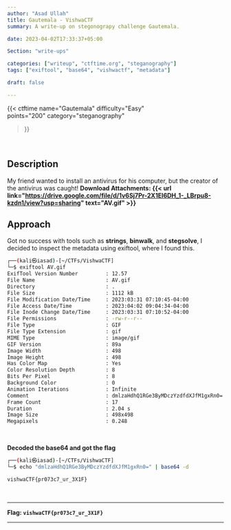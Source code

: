 ```yaml
---
author: "Asad Ullah"
title: Gautemala - VishwaCTF
summary: A write-up on stegonograpy challenge Gautemala.

date: 2023-04-02T17:33:37+05:00

Section: "write-ups"

categories: ["writeup", "ctftime.org", "steganography"]
tags: ["exiftool", "base64", "vishwactf", "metadata"]

draft: false

---
```



{{< 
ctftime 
name="Gautemala" 
difficulty="Easy"  
points="200"
category="steganography"
>}}

&nbsp;

## Description

My friend wanted to install an antivirus for his computer, but the creator of the antivirus was caught!
**Download Attachments: {{< url link="https://drive.google.com/file/d/1v6Sj7Pr-2X1EI6DH_1-_LBrpu8-kzdn1/view?usp=sharing" text="AV.gif" >}}**

## Approach

Got no success with tools such as **strings**, **binwalk**, and **stegsolve**, I decided to inspect the metadata using exiftool, where I found this.

```bash
┌──(kali㉿iasad)-[~/CTFs/VishwaCTF]
└─$ exiftool AV.gif 
ExifTool Version Number         : 12.57
File Name                       : AV.gif
Directory                       : .
File Size                       : 1112 kB
File Modification Date/Time     : 2023:03:31 07:10:45-04:00
File Access Date/Time           : 2023:04:02 09:04:34-04:00
File Inode Change Date/Time     : 2023:03:31 07:10:52-04:00
File Permissions                : -rw-r--r--
File Type                       : GIF
File Type Extension             : gif
MIME Type                       : image/gif
GIF Version                     : 89a
Image Width                     : 498
Image Height                    : 498
Has Color Map                   : Yes
Color Resolution Depth          : 8
Bits Per Pixel                  : 8
Background Color                : 0
Animation Iterations            : Infinite
Comment                         : dmlzaHdhQ1RGe3ByMDczYzdfdXJfM1gxRn0=
Frame Count                     : 17
Duration                        : 2.04 s
Image Size                      : 498x498
Megapixels                      : 0.248
```

&nbsp;

**Decoded the base64 and got the flag**

```bash
┌──(kali㉿iasad)-[~/CTFs/VishwaCTF]
└─$ echo "dmlzaHdhQ1RGe3ByMDczYzdfdXJfM1gxRn0=" | base64 -d

vishwaCTF{pr073c7_ur_3X1F}
```

&nbsp;

---

**Flag: `vishwaCTF{pr073c7_ur_3X1F}`**

---

&nbsp;

